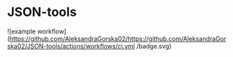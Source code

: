 # JSON-tools
![example workflow](https://github.com/AleksandraGorska02/https://github.com/AleksandraGorska02/JSON-tools/actions/workflows/ci.yml
/badge.svg)
